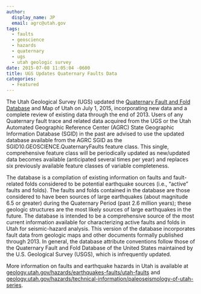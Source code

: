 ```yaml
---
author:
  display_name: JP
  email: agrc@utah.gov
tags:
  - faults
  - geoscience
  - hazards
  - quaternary
  - ugs
  - utah geologic survey
date: 2015-07-08 11:05:04 -0600
title: UGS Updates Quaternary Faults Data
categories:
  - Featured
---
```

<p>The Utah Geological Survey (UGS) updated the <a href="{{ "/data/geoscience/quaternary-faults/" | prepend: site.baseurl }}">Quaternary Fault and Fold Database</a> and Map of Utah on July 1, 2015, incorporating new data and a complete review of existing data through the end of 2013.  Users of any Quaternary fault trace and related data acquired from the UGS or the Utah Automated Geographic Reference Center (AGRC) State Geographic Information Database (SGID) in the past are advised to use the updated database available from the AGRC SGID as the SGID10.GEOSCIENCE.QuaternaryFaults feature class.  This single, comprehensive feature class will be periodically updated as new/updated data becomes available (anticipated several times per year) and replaces six previously available feature classes of variable completeness.</p>
<p>The database is a compilation of existing information on faults and fault-related folds considered to be potential earthquake sources (i.e., “active” faults and folds). The faults and folds contained in the database are those considered to have been sources of large earthquakes (about magnitude 6.5 or greater) during the Quaternary Period (past 2.6 million years); these geologic structures are the most likely sources of large earthquakes in the future. The database is intended to be a comprehensive source of the most current information available for characterizing active faults and folds in Utah for seismic-hazard analysis.  This version of the database incorporates fault data from geologic maps and other documents formally published through 2013.  In general, the database attribute conventions follow those of the Quaternary Fault and Fold Database of the United States maintained by the U.S. Geological Survey (USGS), which is infrequently updated.  </p>
<p>More information on faults and earthquake hazards in Utah is available at <a href="http://geology.utah.gov/hazards/earthquakes-faults/utah-faults">geology.utah.gov/hazards/earthquakes-faults/utah-faults</a> and <a href="http://geology.utah.gov/hazards/technical-information/paleoseismology-of-utah-series/">geology.utah.gov/hazards/technical-information/paleoseismology-of-utah-series</a>.</p>
 